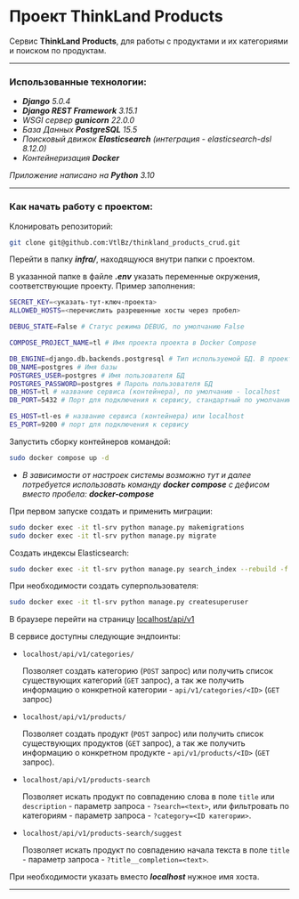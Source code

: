 # Проект ThinkLand Products

Cервис **ThinkLand Products**, для работы с продуктами и их категориями и поиском по продуктам.


---

### Использованные технологии:

- ***Django** 5.0.4*
- ***Django REST Framework** 3.15.1*
- *WSGI сервер **gunicorn** 22.0.0*
- *База Данных **PostgreSQL** 15.5*
- *Поисковый движок **Elasticsearch** (интеграция - elasticsearch-dsl 8.12.0)*
- *Контейнеризация **Docker***

*Приложение написано на **Python** 3.10*

---

### Как начать работу с проектом:

Клонировать репозиторий:
```bash
git clone git@github.com:VtlBz/thinkland_products_crud.git
```

Перейти в папку ***infra/***, находящуюся внутри папки с проектом.

В указанной папке в файле ***.env*** указать переменные окружения, соответствующие проекту.
Пример заполнения:

```bash
SECRET_KEY=<указать-тут-ключ-проекта>
ALLOWED_HOSTS=<перечислить разрешенные хосты через пробел>

DEBUG_STATE=False # Статус режима DEBUG, по умолчанию False

COMPOSE_PROJECT_NAME=tl # Имя проекта проекта в Docker Compose

DB_ENGINE=django.db.backends.postgresql # Тип используемой БД. В проекте используется PostgreSQL
DB_NAME=postgres # Имя базы
POSTGRES_USER=postgres # Имя пользователя БД
POSTGRES_PASSWORD=postgres # Пароль пользователя БД
DB_HOST=tl # название сервиса (контейнера), по умолчанию - localhost
DB_PORT=5432 # Порт для подключения к сервису, стандартный по умолчанию

ES_HOST=tl-es # название сервиса (контейнера) или localhost
ES_PORT=9200 # порт для подключения к сервису

```

Запустить сборку контейнеров командой:

```bash
sudo docker compose up -d
```

- *В зависимости от настроек системы возможно тут и далее потребуется использовать команду **docker compose** c дефисом вместо пробела: **docker-compose***

При первом запуске создать и применить миграции:

```bash
sudo docker exec -it tl-srv python manage.py makemigrations
sudo docker exec -it tl-srv python manage.py migrate
```

Создать индексы Elasticsearch:

```bash
sudo docker exec -it tl-srv python manage.py search_index --rebuild -f
```

При необходимости создать суперпользователя:

```bash
sudo docker exec -it tl-srv python manage.py createsuperuser
```

В браузере перейти на страницу [localhost/api/v1](localhost/api/v1)  

В сервисе доступны следующие эндпоинты:

- 
    ```
    localhost/api/v1/categories/
    ```

    Позволяет создать категорию (```POST``` запрос) или получить список существующих категорий (```GET``` запрос),
    а так же получить информацию о конкретной категории - ```api/v1/categories/<ID>``` (```GET``` запрос)

- 
    ```
    localhost/api/v1/products/
    ```

    Позволяет создать продукт (```POST``` запрос) или получить список существующих продуктов (```GET``` запрос),
    а так же получить информацию о конкретном продукте - ```api/v1/products/<ID>``` (```GET``` запрос).

- 
    ```
    localhost/api/v1/products-search
    ```

    Позволяет искать продукт по совпадению слова в поле ```title``` или ```description``` - параметр запроса - ```?search=<text>```,
    или фильтровать по категориям - параметр запроса - ```?category=<ID категории>```.

- 
    ```
    localhost/api/v1/products-search/suggest
    ```

    Позволяет искать продукт по совпадению начала текста в поле ```title``` - параметр запроса - ```?title__completion=<text>```.

При необходимости указать вместо ***localhost*** нужное имя хоста.

---
